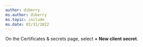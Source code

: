 ```yaml
---
author: diberry
ms.author: diberry
ms.topic: include
ms.date: 03/31/2022
---
```

On the Certificates & secrets page, select **+ New client secret**.
